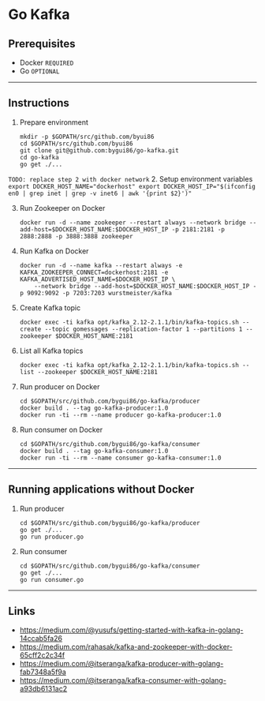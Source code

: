 
# Go Kafka

## Prerequisites

* Docker `REQUIRED`
* Go `OPTIONAL`

---

## Instructions

1. Prepare environment
	```
	mkdir -p $GOPATH/src/github.com/byui86
	cd $GOPATH/src/github.com/byui86
	git clone git@github.com:bygui86/go-kafka.git
	cd go-kafka
	go get ./...
	```

`TODO: replace step 2 with docker network`
2. Setup environment variables
	```
	export DOCKER_HOST_NAME="dockerhost"
	export DOCKER_HOST_IP="$(ifconfig en0 | grep inet | grep -v inet6 | awk '{print $2}')"
	```

3. Run Zookeeper on Docker
	```
	docker run -d --name zookeeper --restart always --network bridge --add-host=$DOCKER_HOST_NAME:$DOCKER_HOST_IP -p 2181:2181 -p 2888:2888 -p 3888:3888 zookeeper
	```

3. Run Kafka on Docker
	```
	docker run -d --name kafka --restart always -e KAFKA_ZOOKEEPER_CONNECT=dockerhost:2181 -e KAFKA_ADVERTISED_HOST_NAME=$DOCKER_HOST_IP \
		--network bridge --add-host=$DOCKER_HOST_NAME:$DOCKER_HOST_IP -p 9092:9092 -p 7203:7203 wurstmeister/kafka
	```

4. Create Kafka topic
	```
	docker exec -ti kafka opt/kafka_2.12-2.1.1/bin/kafka-topics.sh --create --topic gomessages --replication-factor 1 --partitions 1 --zookeeper $DOCKER_HOST_NAME:2181
	```

5. List all Kafka topics
	```
	docker exec -ti kafka opt/kafka_2.12-2.1.1/bin/kafka-topics.sh --list --zookeeper $DOCKER_HOST_NAME:2181
	```

6. Run producer on Docker
	```
	cd $GOPATH/src/github.com/bygui86/go-kafka/producer
	docker build . --tag go-kafka-producer:1.0
	docker run -ti --rm --name producer go-kafka-producer:1.0
	```

7. Run consumer on Docker
	```
	cd $GOPATH/src/github.com/bygui86/go-kafka/consumer
	docker build . --tag go-kafka-consumer:1.0
	docker run -ti --rm --name consumer go-kafka-consumer:1.0
	```

---

## Running applications without Docker

1. Run producer
	```
	cd $GOPATH/src/github.com/bygui86/go-kafka/producer
	go get ./...
	go run producer.go
	```

2. Run consumer
	```
	cd $GOPATH/src/github.com/bygui86/go-kafka/consumer
	go get ./...
	go run consumer.go
	```

---

## Links

* https://medium.com/@yusufs/getting-started-with-kafka-in-golang-14ccab5fa26
* https://medium.com/rahasak/kafka-and-zookeeper-with-docker-65cff2c2c34f
* https://medium.com/@itseranga/kafka-producer-with-golang-fab7348a5f9a
* https://medium.com/@itseranga/kafka-consumer-with-golang-a93db6131ac2
